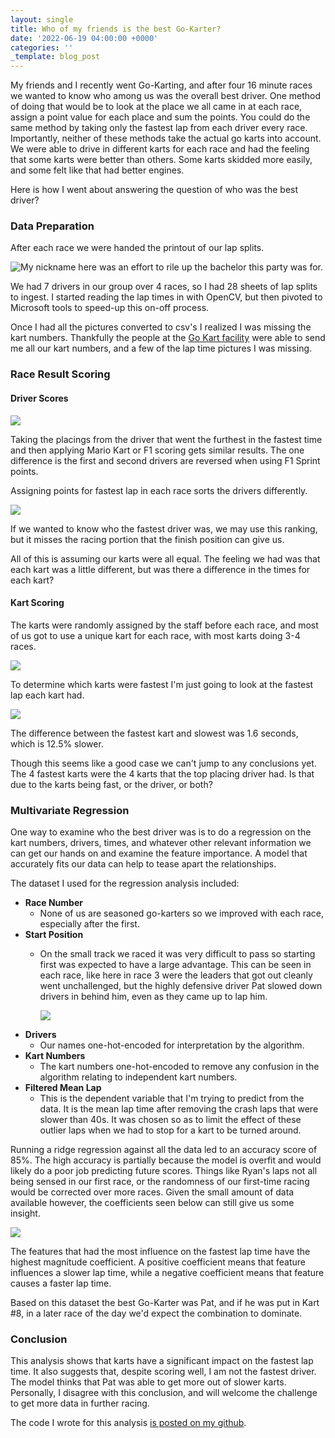 ```yaml
---
layout: single
title: Who of my friends is the best Go-Karter?
date: '2022-06-19 04:00:00 +0000'
categories: ''
_template: blog_post
---
```




My friends and I recently went Go-Karting, and after four 16 minute races we wanted to know who among us was the overall best driver. One method of doing that would be to look at the place we all came in at each race, assign a point value for each place and sum the points. You could do the same method by taking only the fastest lap from each driver every race. Importantly, neither of these methods take the actual go karts into account. We were able to drive in different karts for each race and had the feeling that some karts were better than others. Some karts skidded more easily, and some felt like that had better engines.

Here is how I went about answering the question of who was the best driver?

### Data Preparation

After each race we were handed the printout of our lap splits.

![My nickname here was an effort to rile up the bachelor this party was for.](/uploads/img_3186.JPG)

We had 7 drivers in our group over 4 races, so I had 28 sheets of lap splits to ingest. I started reading the lap times in with OpenCV, but then pivoted to Microsoft tools to speed-up this on-off process.

Once I had all the pictures converted to csv's I realized I was missing the kart numbers. Thankfully the people at the [Go Kart facility](https://www.hamiltonindoorgokarts.com/) were able to send me all our kart numbers, and a few of the lap time pictures I was missing.

### Race Result Scoring

#### Driver Scores

![](/uploads/points-summary.png)

Taking the placings from the driver that went the furthest in the fastest time and then applying Mario Kart or F1 scoring gets similar results. The one difference is the first and second drivers are reversed when using F1 Sprint points.

Assigning points for fastest lap in each race sorts the drivers differently.

![](/uploads/fastest-lap-points.png)

If we wanted to know who the fastest driver was, we may use this ranking, but it misses the racing portion that the finish position can give us.

All of this is assuming our karts were all equal. The feeling we had was that each kart was a little different, but was there a difference in the times for each kart?

#### Kart Scoring

The karts were randomly assigned by the staff before each race, and most of us got to use a unique kart for each race, with most karts doing 3-4 races.

![](/uploads/kart-numbers.png)

To determine which karts were fastest I'm just going to look at the fastest lap each kart had.

![](/uploads/kart-fastest-lap.png)

The difference between the fastest kart and slowest was 1.6 seconds, which is 12.5% slower.

Though this seems like a good case we can't jump to any conclusions yet. The 4 fastest karts were the 4 karts that the top placing driver had. Is that due to the karts being fast, or the driver, or both?

### Multivariate Regression

One way to examine who the best driver was is to do a regression on the kart numbers, drivers, times, and whatever other relevant information we can get our hands on and examine the feature importance. A model that accurately fits our data can help to tease apart the relationships.

The dataset I used for the regression analysis included:

* **Race Number**
  * None of us are seasoned go-karters so we improved with each race, especially after the first.
* **Start Position**
  * On the small track we raced it was very difficult to pass so starting first was expected to have a large advantage. This can be seen in each race, like here in race 3 were the leaders that got out cleanly went unchallenged, but the highly defensive driver Pat slowed down drivers in behind him, even as they came up to lap him.

    ![](/uploads/gap-to-current-first-place-in-race3.png)
* **Drivers**
  * Our names one-hot-encoded for interpretation by the algorithm.
* **Kart Numbers**
  * The kart numbers one-hot-encoded to remove any confusion in the algorithm relating to independent kart numbers.
* **Filtered Mean Lap**
  * This is the dependent variable that I'm trying to predict from the data. It is the mean lap time after removing the crash laps that were slower than 40s. It was chosen so as to limit the effect of these outlier laps when we had to stop for a kart to be turned around.

Running a ridge regression against all the data led to an accuracy score of 85%. The high accuracy is partially because the model is overfit and would likely do a poor job predicting future scores. Things like Ryan's laps not all being sensed in our first race, or the randomness of our first-time racing would be corrected over more races. Given the small amount of data available however, the coefficients seen below can still give us some insight.

![](/uploads/regression-coefficients-for-filtered-mean-lap.png)

The features that had the most influence on the fastest lap time have the highest magnitude coefficient. A positive coefficient means that feature influences a slower lap time, while a negative coefficient means that feature causes a faster lap time.

Based on this dataset the best Go-Karter was Pat, and if he was put in Kart #8, in a later race of the day we'd expect the combination to dominate.

### Conclusion

This analysis shows that karts have a significant impact on the fastest lap time. It also suggests that, despite scoring well, I am not the fastest driver. The model thinks that Pat was able to get more out of slower karts. Personally, I disagree with this conclusion, and will welcome the challenge to get more data in further racing.

The code I wrote for this analysis [is posted on my github](https://github.com/thereiswaldo/GoKarts).

